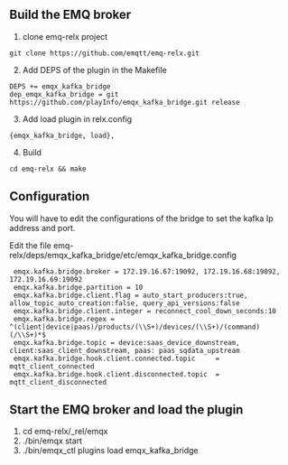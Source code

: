 Build the EMQ broker
-------------

1. clone emq-relx project
```	
git clone https://github.com/emqtt/emq-relx.git
```
2. Add DEPS of the plugin in the Makefile
```
DEPS += emqx_kafka_bridge
dep_emqx_kafka_bridge = git https://github.com/playInfo/emqx_kafka_bridge.git release
```
3. Add load plugin in relx.config
```
{emqx_kafka_bridge, load},
 ```
4. Build
```
cd emq-relx && make
```  
Configuration
----------------------
You will have to edit the configurations of the bridge to set the kafka Ip address and port.

Edit the file emq-relx/deps/emqx_kafka_bridge/etc/emqx_kafka_bridge.config
```
 emqx.kafka.bridge.broker = 172.19.16.67:19092, 172.19.16.68:19092, 172.19.16.69:19092
 emqx.kafka.bridge.partition = 10
 emqx.kafka.bridge.client.flag = auto_start_producers:true, allow_topic_auto_creation:false, query_api_versions:false
 emqx.kafka.bridge.client.integer = reconnect_cool_down_seconds:10
 emqx.kafka.bridge.regex = ^(client|device|paas)/products/(\\S+)/devices/(\\S+)/(command)(/\\S+)*$
 emqx.kafka.bridge.topic = device:saas_device_downstream, client:saas_client_downstream, paas: paas_sqdata_upstream
 emqx.kafka.bridge.hook.client.connected.topic     = mqtt_client_connected
 emqx.kafka.bridge.hook.client.disconnected.topic  = mqtt_client_disconnected
```

Start the EMQ broker and load the plugin 
-----------------
1) cd emq-relx/_rel/emqx
2) ./bin/emqx start
3) ./bin/emqx_ctl plugins load emqx_kafka_bridge




